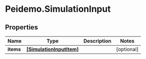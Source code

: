 # Peidemo.SimulationInput

## Properties
Name | Type | Description | Notes
------------ | ------------- | ------------- | -------------
**items** | [**[SimulationInputItem]**](SimulationInputItem.md) |  | [optional] 


